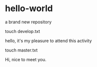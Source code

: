 # hello-world
a brand new repository

touch develop.txt

hello, it's my pleasure to attend this activity

touch master.txt

Hi, nice to meet you.
